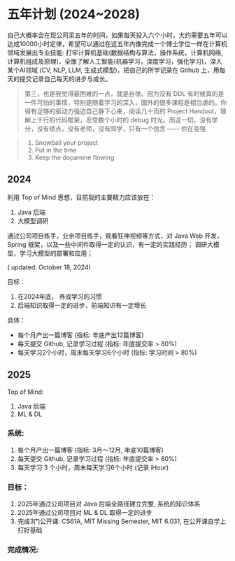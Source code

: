 # 五年计划 (2024~2028)

自己大概率会在现公司呆五年的时间，如果每天投入六个小时，大约需要五年可以达成10000小时定律，希望可以通过在这五年内像完成一个博士学位一样在计算机领域发展出专业技能: 打牢计算机基础(数据结构与算法，操作系统，计算机网络,  计算机组成及原理)，全面了解人工智能(机器学习，深度学习，强化学习)，深入某个AI领域 (CV, NLP, LLM, 生成式模型)，把自己的所学记录在 Github 上，用每天的提交记录自己每天的进步与成长。

> 第三，也是我觉得最困难的一点，就是自律。因为没有 DDL 有时候真的是一件可怕的事情，特别是随着学习的深入，国外的很多课程是相当虐的。你得有足够的驱动力强迫自己静下心来，阅读几十页的 Project Handout，理解上千行的代码框架，忍受数个小时的 debug 时光。而这一切，没有学分，没有绩点，没有老师，没有同学，只有一个信念 —— 你在变强

> 1. Snowball your project
> 2. Put in the time
> 3. Keep the dopamine flowing

## 2024

利用 Top of Mind 思想，目前我的主要精力应该放在：

1. Java 后端
2. 大模型调研

通过公司项目练手，业余项目练手，观看狂神视频等方式，对 Java Web 开发，Spring 框架，以及一些中间件取得一定的认识，有一定的实践经历；
调研大模型，学习大模型的部署和应用；

( updated: October 18, 2024)


目标：
1. 在2024年底， 养成学习的习惯
2. 后端知识取得一定的进步，前端知识有一定增长

具体：

* 每个月产出一篇博客 (指标: 年底产出12篇博客)
* 每天提交 Github, 记录学习过程  (指标: 年底提交率 > 80%)
* 每天学习2个小时，周末每天学习6个小时 (指标: 学习时间 > 80%)

## 2025

Top of Mind:

1. Java 后端
2. ML & DL

### 系统:

1. 每个月产出一篇博客 (指标: 3月～12月, 年底10篇博客)
2. 每天提交 Github, 记录学习过程 (指标: 年底提交率 > 80%)
3. 每天学习 3 个小时，周末每天学习6个小时 (记录 iHour)


### 目标：

1. 2025年通过公司项目对 Java 后端全路径建立完整, 系统的知识体系
2. 2025年通过公司项目对 ML & DL 取得一定的进步
3. 完成3门公开课: CS61A, MIT Missing Semester, MIT 6.031, 在公开课自学上打好基础

### 完成情况:






